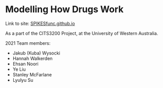 # Modelling How Drugs Work

Link to site: [SPIKESfunc.github.io](https://spikesfuncv2.github.io/)

As a part of the CITS3200 Project,
at the University of Western Australia.

2021 Team members:
- Jakub (Kuba) Wysocki
- Hannah Walkerden
- Ehsan Noori
- Ye Liu
- Stanley McFarlane
- Lyulyu Su
